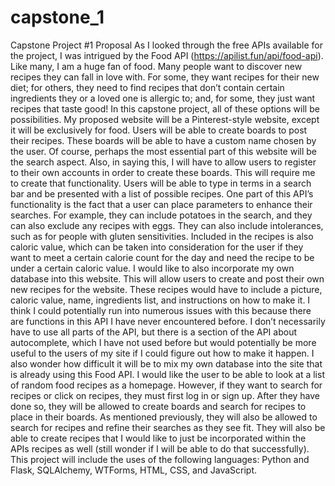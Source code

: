 # capstone_1

Capstone Project #1 Proposal
	As I looked through the free APIs available for the project, I was intrigued by the Food API (https://apilist.fun/api/food-api). Like many, I am a huge fan of food. Many people want to discover new recipes they can fall in love with. For some, they want recipes for their new diet; for others, they need to find recipes that don’t contain certain ingredients they or a loved one is allergic to; and, for some, they just want recipes that taste good! In this capstone project, all of these options will be possibilities. 
	My proposed website will be a Pinterest-style website, except it will be exclusively for food. Users will be able to create boards to post their recipes. These boards will be able to have a custom name chosen by the user. Of course, perhaps the most essential part of this website will be the search aspect. Also, in saying this, I will have to allow users to register to their own accounts in order to create these boards. This will require me to create that functionality. Users will be able to type in terms in a search bar and be presented with a list of possible recipes. One part of this API’s functionality is the fact that a user can place parameters to enhance their searches. For example, they can include potatoes in the search, and they can also exclude any recipes with eggs. They can also include intolerances, such as for people with gluten sensitivities. Included in the recipes is also caloric value, which can be taken into consideration for the user if they want to meet a certain calorie count for the day and need the recipe to be under a certain caloric value. 
	I would like to also incorporate my own database into this website. This will allow users to create and post their own new recipes for the website. These recipes would have to include a picture, caloric value, name, ingredients list, and instructions on how to make it. I think I could potentially run into numerous issues with this because there are functions in this API I have never encountered before. I don’t necessarily have to use all parts of the API, but there is a section of the API about autocomplete, which I have not used before but would potentially be more useful to the users of my site if I could figure out how to make it happen. I also wonder how difficult it will be to mix my own database into the site that is already using this Food API.
	I would like the user to be able to look at a list of random food recipes as a homepage. However, if they want to search for recipes or click on recipes, they must first log in or sign up. After they have done so, they will be allowed to create boards and search for recipes to place in their boards. As mentioned previously, they will also be allowed to search for recipes and refine their searches as they see fit. They will also be able to create recipes that I would like to just be incorporated within the APIs recipes as well (still wonder if I will be able to do that successfully). This project will include the uses of the following languages: Python and Flask, SQLAlchemy, WTForms, HTML, CSS, and JavaScript. 
